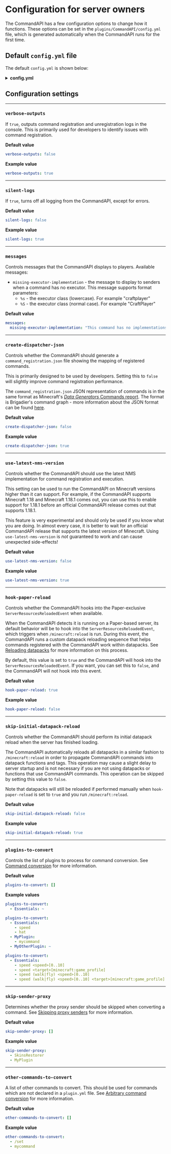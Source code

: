 # Configuration for server owners

The CommandAPI has a few configuration options to change how it functions. These options can be set in the `plugins/CommandAPI/config.yml` file, which is generated automatically when the CommandAPI runs for the first time.

## Default `config.yml` file

The default `config.yml` is shown below:

<details>
  <summary><b>config.yml</b></summary>

```yaml
{{#include ../../commandapi-platforms/commandapi-bukkit/commandapi-bukkit-plugin/src/main/resources/config.yml}}
```

</details>

## Configuration settings

-----

### `verbose-outputs`

If `true`, outputs command registration and unregistration logs in the console. This is primarily used for developers to identify issues with command registration.

**Default value**

```yml
verbose-outputs: false
```

**Example value**

```yml
verbose-outputs: true
```

-----

### `silent-logs`

If `true`, turns off all logging from the CommandAPI, except for errors.

**Default value**

```yml
silent-logs: false
```

**Example value**

```yml
silent-logs: true
```

-----

### `messages`

Controls messages that the CommandAPI displays to players. Available messages:

- `missing-executor-implementation` - the message to display to senders when a command has no executor. This message supports format parameters:
  - `%s` - the executor class (lowercase). For example "craftplayer"
  - `%S` - the executor class (normal case). For example "CraftPlayer"

**Default value**

```yml
messages:
  missing-executor-implementation: "This command has no implementations for %s"
```

-----

### `create-dispatcher-json`

Controls whether the CommandAPI should generate a `command_registration.json` file showing the mapping of registered commands.

This is primarily designed to be used by developers. Setting this to `false` will slightly improve command registration performance.

The `command_registration.json` JSON representation of commands is in the same format as Minecraft's [_Data Generators_ Commands report](https://wiki.vg/Data_Generators#Commands_report). The format is Brigadier's command graph - more information about the JSON format can be found [here](https://wiki.vg/Command_Data).

**Default value**

```yml
create-dispatcher-json: false
```

**Example value**

```yml
create-dispatcher-json: true
```

-----

### `use-latest-nms-version`

Controls whether the CommandAPI should use the latest NMS implementation for command registration and execution.

This setting can be used to run the CommandAPI on Minecraft versions higher than it can support. For example, if the CommandAPI supports Minecraft 1.18 and Minecraft 1.18.1 comes out, you can use this to enable support for 1.18.1 before an official CommandAPI release comes out that supports 1.18.1.

<div class="warning">

This feature is very experimental and should only be used if you know what you are doing. In almost every case, it is better to wait for an official CommandAPI release that supports the latest version of Minecraft. Using `use-latest-nms-version` is _not_ guaranteed to work and can cause unexpected side-effects!

</div>

**Default value**

```yml
use-latest-nms-version: false
```

**Example value**

```yml
use-latest-nms-version: true
```

-----

### `hook-paper-reload`

Controls whether the CommandAPI hooks into the Paper-exclusive `ServerResourcesReloadedEvent` when available.

When the CommandAPI detects it is running on a Paper-based server, its default behavior will be to hook into the `ServerResourcesReloadedEvent`, which triggers when `/minecraft:reload` is run. During this event, the CommandAPI runs a custom datapack reloading sequence that helps commands registered with the CommandAPI work within datapacks. See [Reloading datapacks](./internal.md#reloading-datapacks) for more information on this process.

By default, this value is set to `true` and the CommandAPI will hook into the `ServerResourcesReloadedEvent`. If you want, you can set this to `false`, and the CommandAPI will not hook into this event.

**Default value**

```yml
hook-paper-reload: true
```

**Example value**

```yml
hook-paper-reload: false
```

-----


### `skip-initial-datapack-reload`

Controls whether the CommandAPI should perform its initial datapack reload when the server has finished loading.

The CommandAPI automatically reloads all datapacks in a similar fashion to `/minecraft:reload` in order to propagate CommandAPI commands into datapack functions and tags. This operation may cause a slight delay to server startup and is not necessary if you are not using datapacks or functions that use CommandAPI commands. This operation can be skipped by setting this value to `false`.

Note that datapacks will still be reloaded if performed manually when `hook-paper-reload` is set to `true` and you run `/minecraft:reload`.

**Default value**

```yml
skip-initial-datapack-reload: false
```

**Example value**

```yml
skip-initial-datapack-reload: true
```

-----

### `plugins-to-convert`

Controls the list of plugins to process for command conversion. See [Command conversion](./conversionforowners.md) for more information.

**Default value**

```yml
plugins-to-convert: []
```

**Example values**

```yml
plugins-to-convert:
  - Essentials: ~
```

```yml
plugins-to-convert:
  - Essentials:
    - speed
    - hat
  - MyPlugin:
    - mycommand
  - MyOtherPlugin: ~
```

```yml
plugins-to-convert:
  - Essentials:
    - speed <speed>[0..10]
    - speed <target>[minecraft:game_profile]
    - speed (walk|fly) <speed>[0..10]
    - speed (walk|fly) <speed>[0..10] <target>[minecraft:game_profile]
```

-----

### `skip-sender-proxy`

Determines whether the proxy sender should be skipped when converting a command. See [Skipping proxy senders](./skippingproxysenders.md) for more information.

**Default value**

```yml
skip-sender-proxy: []
```

**Example value**

```yml
skip-sender-proxy:
  - SkinsRestorer
  - MyPlugin
```

-----

### `other-commands-to-convert`

A list of other commands to convert. This should be used for commands which are not declared in a `plugin.yml` file. See [Arbitrary command conversion](./conversionforownerssingle.md#arbitrary-command-conversion) for more information.

**Default value**

```yml
other-commands-to-convert: []
```

**Example value**

```yml
other-commands-to-convert:
  - /set
  - mycommand
```
